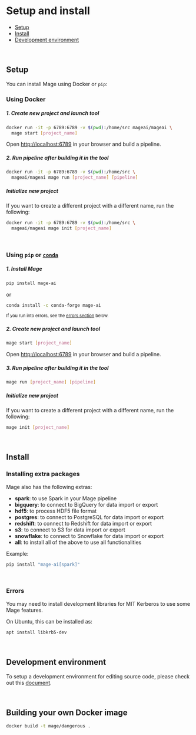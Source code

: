 # Setup and install

- [Setup](#setup)
- [Install](#install)
- [Development environment](#development-environment)

<br />

## Setup
You can install Mage using Docker or `pip`:

### Using Docker

##### 1. Create new project and launch tool

```bash
docker run -it -p 6789:6789 -v $(pwd):/home/src mageai/mageai \
  mage start [project_name]
```

Open [http://localhost:6789](http://localhost:6789) in your browser and build a pipeline.

##### 2. Run pipeline after building it in the tool
```bash
docker run -it -p 6789:6789 -v $(pwd):/home/src \
  mageai/mageai mage run [project_name] [pipeline]
```

##### Initialize new project
If you want to create a different project with a different name, run the following:

```bash
docker run -it -p 6789:6789 -v $(pwd):/home/src \
  mageai/mageai mage init [project_name]
```

<br />

### Using `pip` or [`conda`](https://github.com/conda-forge/mage-ai-feedstock)

##### 1. Install Mage
```bash
pip install mage-ai
```

or

```bash
conda install -c conda-forge mage-ai
```

<sub>If you run into errors, see the [errors section](#errors) below.</sub>

##### 2. Create new project and launch tool
```bash
mage start [project_name]
```

Open [http://localhost:6789](http://localhost:6789) in your browser and build a pipeline.

##### 3. Run pipeline after building it in the tool
```bash
mage run [project_name] [pipeline]
```

##### Initialize new project
If you want to create a different project with a different name, run the following:
```bash
mage init [project_name]
```

<br />

## Install

### Installing extra packages

Mage also has the following extras:

* **spark**: to use Spark in your Mage pipeline
* **bigquery**: to connect to BigQuery for data import or export
* **hdf5**: to process HDF5 file format
* **postgres**: to connect to PostgreSQL for data import or export
* **redshift**: to connect to Redshift for data import or export
* **s3**: to connect to S3 for data import or export
* **snowflake**: to connect to Snowflake for data import or export
* **all**: to install all of the above to use all functionalities

Example:

```bash
pip install "mage-ai[spark]"
```

<br />

### Errors

You may need to install development libraries for MIT Kerberos to use some Mage features.

On Ubuntu, this can be installed as:
```bash
apt install libkrb5-dev
```

<br />

## Development environment

To setup a development environment for editing source code,
please check out this [document](../../contributing/README.md).

<br />

## Building your own Docker image

```bash
docker build -t mage/dangerous .
```

<br />
